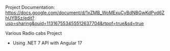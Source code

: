 Project Documentation: https://docs.google.com/document/d/1xZMB_WoMExuCyBdNBGwKdPyd6ZhUYBSz/edit?usp=sharing&ouid=113167553455512637704&rtpof=true&sd=true

Various Radio cabs Project
- Using .NET 7 API with Angular 17
